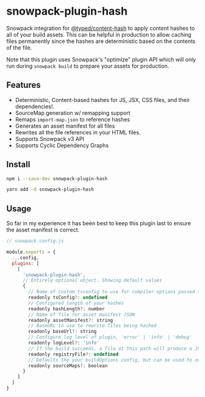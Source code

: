 # snowpack-plugin-hash

Snowpack integration for [@typed/content-hash](https://github.com/TylorS/typed-content-hash) to apply content hashes to all of your build assets. This can be helpful in production to allow caching files permanently since the hashes are deterministic based on the contents of the file.

Note that this plugin uses Snowpack's "optimize" plugin API which will only run during `snowpack build` to prepare your assets for production.

## Features

- Deterministic, Content-based hashes for JS, JSX, CSS files, and their dependencies!.
- SourceMap generation w/ remapping support
- Remaps `import-map.json` to reference hashes
- Generates an asset manifest for all files
- Rewrites all the file references in your HTML files.
- Supports Snowpack v3 API
- Supports Cyclic Dependency Graphs

## Install

```sh
npm i --save-dev snowpack-plugin-hash

yarn add -d snowpack-plugin-hash
```

## Usage

So far in my experience it has been best to keep this plugin last to ensure the asset manifest is correct.

```js
// snowpack.config.js

module.exports = {
  ...config,
  plugins: [
    [
      'snowpack-plugin-hash',
      // Entirely optional object. Showing default values
      { 
        // Name of custom tsconfig to use for compiler options passed to TypeScript compiler
        readonly tsConfig?: undefined
        // Configured length of your hashes
        readonly hashLength?: number
        // Name of file for asset manifest JSON
        readonly assetManifest?: string
        // BaseURL to use to rewrite files being hashed
        readonly baseUrl?: string
        // Configure log level of plugin, 'error' | 'info' | 'debug'
        readonly logLevel?: 'info'
        // If the build succeeds, a file at this path will produce a JSON representing the AST generated
        readonly registryFile?: undefined 
        // Defaults the your buildOptions config, but can be used to override.
        readonly sourceMaps?: boolean
      }
    ]
  ]
}
```
